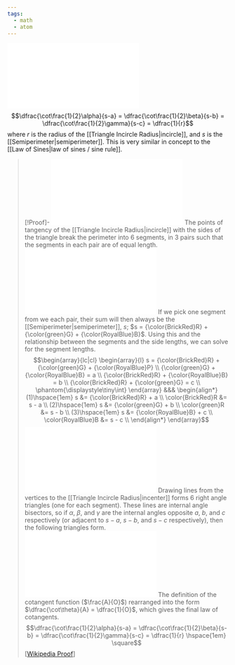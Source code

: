 ```yaml
---
tags:
  - math
  - atom
---
```

![600|center](incircle-proof2.excalidraw.md)
$$\dfrac{\cot\frac{1}{2}\alpha}{s-a} = \dfrac{\cot\frac{1}{2}\beta}{s-b} = \dfrac{\cot\frac{1}{2}\gamma}{s-c} = \dfrac{1}{r}$$
where $r$ is the radius of the [[Triangle Incircle Radius|incircle]], and $s$ is the [[Semiperimeter|semiperimeter]]. This is very similar in concept to the [[Law of Sines|law of sines / sine rule]].

> [!Proof]-
> ![600|center](incircle-proof0.excalidraw.md)
> The points of tangency of the [[Triangle Incircle Radius|incircle]] with the sides of the triangle break the perimeter into 6 segments, in 3 pairs such that the segments in each pair are of equal length. ![600|center](incircle-proof1.excalidraw.md)
> If we pick one segment from we each pair, their sum will then always be the [[Semiperimeter|semiperimeter]], $s$; $s = {\color{BrickRed}R} + {\color{green}G} + {\color{RoyalBlue}B}$. Using this and the relationship between the segments and the side lengths, we can solve for the segment lengths.
 > $$\begin{array}{lc|cl}
 > 	\begin{array}{l}
 > 		s = {\color{BrickRed}R} + {\color{green}G} + {\color{RoyalBlue}P} \\
 > 		{\color{green}G} + {\color{RoyalBlue}B} = a \\
 > 		{\color{BrickRed}R} + {\color{RoyalBlue}B} = b \\
 > 		{\color{BrickRed}R} + {\color{green}G} = c \\
 > 		\phantom{\displaystyle\tiny\int}
 > 	\end{array}
 > 	&&&
 > 	\begin{align*}
 > 		(1)\hspace{1em} s &= {\color{BrickRed}R} + a \\
 > 		\color{BrickRed}R &= s - a \\
 > 		(2)\hspace{1em} s &= {\color{green}G} + b \\
 > 		\color{green}R &= s - b \\
 > 		(3)\hspace{1em} s &= {\color{RoyalBlue}B} + c \\
 > 		\color{RoyalBlue}B &= s - c \\
 > 	\end{align*}
 > \end{array}$$
> ![600|center](incircle-proof2.excalidraw.md)
> Drawing lines from the vertices to the [[Triangle Incircle Radius|incenter]] forms 6 right angle triangles (one for each segment). These lines are internal angle bisectors, so if $\alpha$, $\beta$, and $\gamma$ are the internal angles opposite $a$, $b$, and $c$ respectively (or adjacent to $s-a$, $s-b$, and $s-c$ respectively), then the following triangles form.
> ![600|center](incircle-proof3.excalidraw.md)
> The definition of the cotangent function ($\frac{A}{O}$) rearranged into the form $\dfrac{\cot\theta}{A} = \dfrac{1}{O}$, which gives the final law of cotangents.
> $$\dfrac{\cot\frac{1}{2}\alpha}{s-a} = \dfrac{\cot\frac{1}{2}\beta}{s-b} = \dfrac{\cot\frac{1}{2}\gamma}{s-c} = \dfrac{1}{r} \hspace{1em} \square$$
> \[[Wikipedia Proof](https://en.wikipedia.org/wiki/Law_of_cotangents#Proof)\]